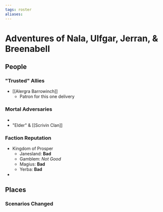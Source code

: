 ```yaml
---
tags: roster
aliases:
---
```

# Adventures of Nala, Ulfgar, Jerran, & Breenabell
## People
### "Trusted" Allies
- [[Alergra Barrowinch]]
	- Patron for this one delivery
### Mortal Adversaries
- 
- "Elder" & [[Scrivin Clan]]
### Faction Reputation
- Kingdom of Prosper
	- Janesland: **Bad**
	- Gamblem: *Not Good*
	- Magius: **Bad**
	- Yerba: **Bad**
- 
## Places
### Scenarios Changed